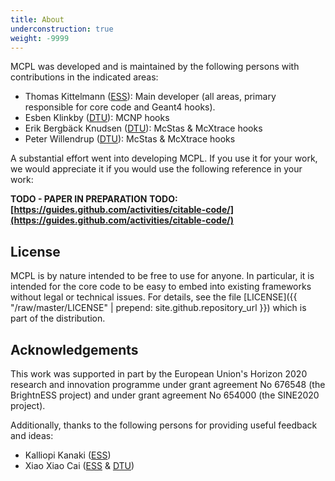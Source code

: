 ```yaml
---
title: About
underconstruction: true
weight: -9999
---
```


MCPL was developed and is maintained by the following persons with contributions
in the indicated areas:

* Thomas Kittelmann ([ESS](https://europeanspallationsource.se/)): Main developer (all areas, primary responsible for core code and Geant4 hooks).
* Esben Klinkby ([DTU](http://www.dtu.dk/)): MCNP hooks
* Erik Bergbäck Knudsen ([DTU](http://www.dtu.dk/)): McStas & McXtrace hooks
* Peter Willendrup ([DTU](http://www.dtu.dk/)): McStas & McXtrace hooks

A substantial effort went into developing MCPL. If you use it for your work, we
would appreciate it if you would use the following reference in your work:

**TODO - PAPER IN PREPARATION**
**TODO: [https://guides.github.com/activities/citable-code/](https://guides.github.com/activities/citable-code/)**

## License

MCPL is by nature intended to be free to use for anyone. In particular, it is
intended for the core code to be easy to embed into existing frameworks without
legal or technical issues. For details, see the file [LICENSE]({{
"/raw/master/LICENSE" | prepend: site.github.repository_url }}) which is part of
the distribution.

## Acknowledgements

This work was supported in part by the European Union's Horizon 2020 research
and innovation programme under grant agreement No 676548 (the BrightnESS
project) and under grant agreement No 654000 (the SINE2020 project).

Additionally, thanks to the following persons for providing useful feedback and ideas:

* Kalliopi Kanaki ([ESS](https://europeanspallationsource.se/))
* Xiao Xiao Cai ([ESS](https://europeanspallationsource.se/) & [DTU](http://www.dtu.dk/))
